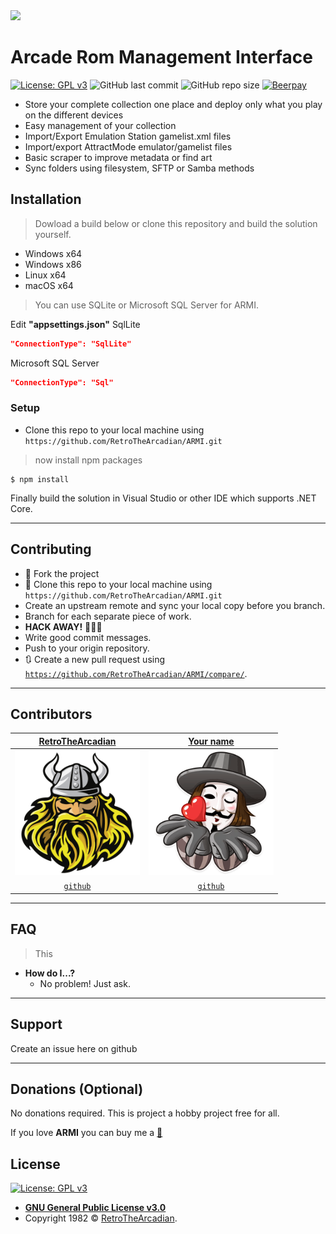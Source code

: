 
<img src='ARMI.Web/ClientApp/src/assets/logo/armi.png' srcset='assets/logo/armi.svg 1x' height=200 />

# Arcade Rom Management Interface

[![License: GPL v3](https://img.shields.io/badge/License-GPLv3-blue.svg)](https://www.gnu.org/licenses/gpl-3.0)
![GitHub last commit](https://img.shields.io/github/last-commit/RetroTheArcadian/ARMI.svg)
![GitHub repo size](https://img.shields.io/github/repo-size/RetroTheArcadian/ARMI.svg)
[![Beerpay](https://beerpay.io/RetroTheArcadian/ARMI/badge.svg?style=flat)](https://beerpay.io/RetroTheArcadian/ARMI)

- Store your complete collection one place and deploy only what you play on the different devices
- Easy management of your collection
- Import/Export Emulation Station gamelist.xml files
- Import/export AttractMode emulator/gamelist files
- Basic scraper to improve metadata or find art
- Sync folders using filesystem, SFTP or Samba methods

## Installation

> Dowload a build below or clone this repository and build the solution yourself.
- Windows x64
- Windows x86
- Linux x64
- macOS x64

> You can use SQLite or Microsoft SQL Server for ARMI.

Edit **"appsettings.json"**
SqlLite
```json
"ConnectionType": "SqlLite"
```
Microsoft SQL Server
```json
"ConnectionType": "Sql"
```


### Setup
- Clone this repo to your local machine using `https://github.com/RetroTheArcadian/ARMI.git`

> now install npm packages

```shell
$ npm install
```

Finally build the solution in Visual Studio or other IDE which supports .NET Core.

---

## Contributing

- 🍴 Fork the project
- 👯 Clone this repo to your local machine using `https://github.com/RetroTheArcadian/ARMI.git`
- Create an upstream remote and sync your local copy before you branch.
- Branch for each separate piece of work.
- **HACK AWAY!** 🔨🔨🔨
- Write good commit messages.
- Push to your origin repository.
- 🔃 Create a new pull request using <a href="https://github.com/RetroTheArcadian/ARMI/compare/" target="_blank">`https://github.com/RetroTheArcadian/ARMI/compare/`</a>.
---

## Contributors

| <a href="http://github.com/RetroTheArcadian" target="_blank">**RetroTheArcadian**</a> | <a href="http://github.com/RetroTheArcadian" target="_blank">**Your name**</a>
| :---: |:---:|
| <img src="https://raw.githubusercontent.com/RetroTheArcadian/ARMI/master/ARMI.Web/ClientApp/src/assets/users/viking.png" width="200"> | <img src="https://raw.githubusercontent.com/RetroTheArcadian/ARMI/master/ARMI.Web/ClientApp/src/assets/users/anon.png" width="200">
| <a href="http://github.com/RetroTheArcadian" target="_blank">`github`</a> | <a href="http://github.com/RetroTheArcadian" target="_blank">`github`</a>|

---

## FAQ
>This
- **How do I...?**
    - No problem! Just ask.

---

## Support

Create an issue here on github

---

## Donations (Optional)
No donations required. 
This is project a hobby project free for all.

If you love **ARMI** you can buy me a [🍺](https://beerpay.io/RetroTheArcadian/ARMI)
## License

[![License: GPL v3](https://img.shields.io/badge/License-GPLv3-blue.svg)](https://www.gnu.org/licenses/gpl-3.0)

- **[GNU General Public License v3.0](https://github.com/RetroTheArcadian/ARMI/blob/master/LICENSE)**
- Copyright 1982 © <a href="http://github.com/RetroTheArcadian" target="_blank">RetroTheArcadian</a>.
